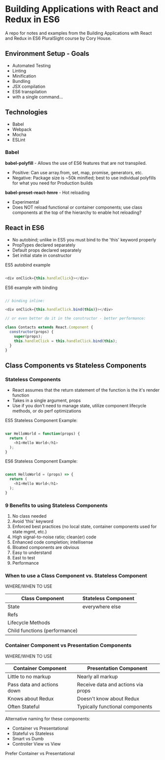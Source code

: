 # Building Applications with React and Redux in ES6

A repo for notes and examples from the Building Applications with React and Redux in ES6 PluralSight course by Cory House.

## Environment Setup - Goals

* Automated Testing
* Linting
* Minification
* Bundling
* JSX compilation
* ES6 transpilation
* with a single command...

## Technologies

* Babel
* Webpack
* Mocha
* ESLint

### Babel

**babel-polyfill** - Allows the use of ES6 features that are not transpiled.

* Positive:  Can use array.from, set, map, promise, generators, etc.
* Negative:  Package size is ~50k minified; best to use individual polyfills for what you need for Production builds

**babel-preset-react-hmre** - Hot reloading

* Experimental 
* Does NOT reload functional or container components; use class components at the top of the hierarchy to enable hot reloading?

## React in ES6

* No autobind; unlike in ES5 you must bind to the 'this' keyword properly
* PropTypes declared separately
* Default props declared separately
* Set initial state in constructor

ES5 autobind example

```js

<div onClick={this.handleClick}></div>

```

ES6 example with binding

```js

// binding inline:

<div onClick={this.handleClick.bind(this)}></div>

// or even better do it in the constructor - better performance:

class Contacts extends React.Component {
  constructor(props) {
    super(props);
    this.handleClick = this.handleClick.bind(this);
  }
}

```

## Class Components vs Stateless Components

### Stateless Components

* React assumes that the return statement of the function is the it's render function
* Takes in a single argument, props
* Use if you don't need to manage state, utilize component lifecycle methods, or do perf optimizations

ES5 Stateless Component Example:

```js

var HelloWorld = function(props) {
  return (
    <h1>Hello World</h1>
  );
}

```

ES6 Stateless Component Example:

```js

const HelloWorld = (props) => {
  return (
    <h1>Hello World</h1>
  );
}

```

### 9 Benefits to using Stateless Components

1. No class needed
1. Avoid 'this' keyword
1. Enforced best practices (no local state, container components used for state mgmt, etc.)
1. High signal-to-noise ratio; clean(er) code
1. Enhanced code completion; intellisense
1. Bloated components are obvious
1. Easy to understand
1. East to test
1. Performance

### When to use a Class Component vs. Stateless Component

WHERE/WHEN TO USE

| Class Component               | Stateless Component |
| ----------------------------- | ------------------- |
| State                         |  everywhere else    |
| Refs                          |                     |
| Lifecycle Methods             |                     |
| Child functions (performance) |                     |

### Container Component vs Presentation Components

WHERE/WHEN TO USE

| Container Component         | Presentation Component              |
| --------------------------- | ----------------------------------- |
| Little to no markup         |  Nearly all markup                  |
| Pass data and actions down  |  Receive data and actions via props |
| Knows about Redux           |  Doesn't know about Redux           |
| Often Stateful              |  Typically functional components    |

Alternative naming for these components:

* Container vs Presentational
* Stateful vs Stateless
* Smart vs Dumb
* Controller View vs View

Prefer Container vs Presentational


